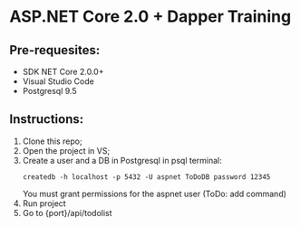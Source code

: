 # ASP.NET Core 2.0 + Dapper Training

## Pre-requesites:
* SDK NET Core 2.0.0+
* Visual Studio Code
* Postgresql 9.5

## Instructions: 

1. Clone this repo; 
2. Open the project in VS; 
3. Create a user and a DB in Postgresql
    in psql terminal: 
    ```
    createdb -h localhost -p 5432 -U aspnet ToDoDB password 12345
    ```
    You must grant permissions for the aspnet user (ToDo: add command)
4. Run project
5. Go to {port}/api/todolist